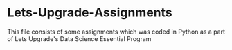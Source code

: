 # Lets-Upgrade-Assignments
This file consists of some assignments which was coded in Python as a part of Lets Upgrade's Data Science Essential Program
